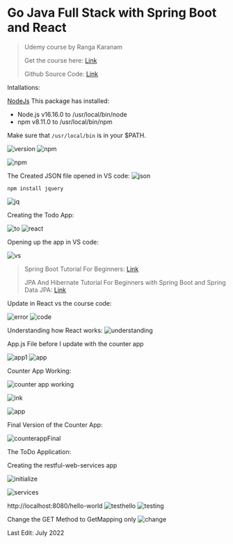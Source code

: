 # Go Java Full Stack with Spring Boot and React

> Udemy course by Ranga Karanam
>
> Get the course here: [Link](https://www.udemy.com/course/full-stack-application-with-spring-boot-and-react/)
> 
> Github Source Code: [Link](https://github.com/in28minutes/full-stack-with-react-and-spring-boot) 


Intallations: 

[NodeJs](https://nodejs.org/en/download/) 
This package has installed:
- Node.js v16.16.0 to /usr/local/bin/node
- npm v8.11.0 to /usr/local/bin/npm
	
Make sure that `/usr/local/bin` is in your $PATH.

![version](https://user-images.githubusercontent.com/83961643/179249144-1a6438c9-9084-4920-9ccb-6c581d975e77.jpeg)
![npm](https://user-images.githubusercontent.com/83961643/179249153-1d29453f-8404-4b13-996b-b91d85ae11bd.jpeg)

![npm](https://user-images.githubusercontent.com/83961643/179249812-0edb12f4-c001-41f0-a3f5-e9811797f164.jpeg)


The Created JSON file opened in VS code: 
![json](https://user-images.githubusercontent.com/83961643/179250345-797403f3-8309-4174-b888-65dc2d0115d9.jpeg)


`npm install jquery`

![jq](https://user-images.githubusercontent.com/83961643/179250663-fba1da12-b83c-404f-9a05-999a27f403ff.jpeg)


Creating the Todo App:

![to](https://user-images.githubusercontent.com/83961643/179256068-b6440271-aed4-4df6-a0d3-32295d80490a.jpeg)
![react](https://user-images.githubusercontent.com/83961643/179256771-32de639f-1dac-4364-93b1-1f34b6705975.jpeg)


Opening up the app in VS code: 

![vs](https://user-images.githubusercontent.com/83961643/179257523-3c5cee29-bc08-43b1-b6fe-332c3351a4d6.jpeg)

> Spring Boot Tutorial For Beginners: [Link](https://www.youtube.com/watch?v=pcdpk3Yd1EA)
>
> JPA And Hibernate Tutorial For Beginners with Spring Boot and Spring Data JPA: [Link](https://www.youtube.com/watch?v=MaI0_XdpdP8)

Update in React vs the course code: 

![error](https://user-images.githubusercontent.com/83961643/180209456-1432a788-be3d-4e9b-bbfa-2fb841d404a6.jpeg)
![code](https://user-images.githubusercontent.com/83961643/180209579-83b2c570-fd4b-4578-b997-25d378e7ddef.jpeg)

Understanding how React works: 
![understanding](https://user-images.githubusercontent.com/83961643/180226716-783989b6-8dab-4d80-821d-bf72a0b8698c.jpeg)


App.js File before I update with the counter app 

![app1](https://user-images.githubusercontent.com/83961643/180250654-e03ac990-ccc5-4815-a360-686e09ef34bf.jpeg)
![app](https://user-images.githubusercontent.com/83961643/180249631-351fa2a9-2a2b-48b0-95c9-63326aed957b.jpeg)


Counter App Working: 

![counter app working](https://user-images.githubusercontent.com/83961643/180251637-d747838d-86a1-457b-8930-22f3cebd038e.jpeg)

![ink](https://user-images.githubusercontent.com/83961643/180253124-0b54133f-8cee-43d7-b789-bd499d6bb324.jpeg)

![app](https://user-images.githubusercontent.com/83961643/180253605-3c1da39d-5c95-450c-98cd-a8d6358c36ca.jpeg)

Final Version of the Counter App:

![counterappFinal](https://user-images.githubusercontent.com/83961643/180486931-adf01b5c-f8cc-44b8-b92a-b4a946fabeab.jpeg)


The ToDo Application:

Creating the restful-web-services app

![initialize](https://user-images.githubusercontent.com/83961643/180814326-422094a9-aed0-42c7-ab4d-2113487f3535.jpeg)

![services](https://user-images.githubusercontent.com/83961643/180814354-4087efc5-8403-4bba-b3ef-afd9acc42b55.jpeg)

http://localhost:8080/hello-world 
![testhello](https://user-images.githubusercontent.com/83961643/180819873-dd2206e7-aab2-45ba-84f6-31cb5c99649e.jpeg)
![testing](https://user-images.githubusercontent.com/83961643/180820037-de2c7647-2695-44ef-8fa7-3404dc8d438a.jpeg)

Change the GET Method to GetMapping only 
![change](https://user-images.githubusercontent.com/83961643/180820209-3691c78c-d4b3-4338-8aa2-3d2bb2425960.jpeg)




Last Edit: July 2022

